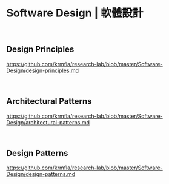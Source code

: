 # Software Design | 軟體設計

<br>

## Design Principles

https://github.com/krmfla/research-lab/blob/master/Software-Design/design-principles.md

<br>

## Architectural Patterns

https://github.com/krmfla/research-lab/blob/master/Software-Design/architectural-patterns.md

<br>

## Design Patterns

https://github.com/krmfla/research-lab/blob/master/Software-Design/design-patterns.md

<br>
